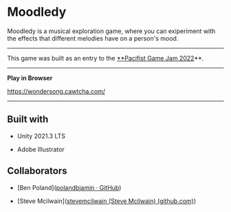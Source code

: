 # Moodledy

Moodledy is a musical exploration game, where you can exiperiment with the effects that different melodies have on a person's mood.

---

This game was built as an entry to the [**Pacifist Game Jam 2022](https://itch.io/jam/honest-jam-4)**.

---

**Play in Browser**

https://wondersong.cawtcha.com/

---

## Built with

- Unity 2021.3 LTS

- Adobe Illustrator



## Collaborators

- [Ben Poland]([polandbjamin · GitHub](https://github.com/polandbjamin))

- [Steve Mcilwain]([stevemcilwain (Steve Mcilwain) (github.com)](https://github.com/stevemcilwain))

